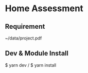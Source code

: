 


<h1 text-alighn="center">Home Assessment</h1>

## Requirement
~/data/project.pdf
## Dev & Module Install
$ yarn dev / $ yarn install
